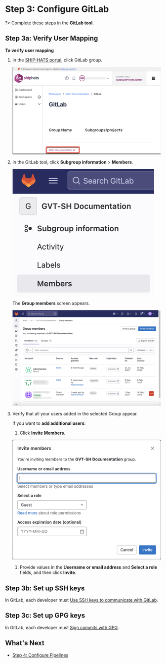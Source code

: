 # Step 3: Configure GitLab

?> Complete these steps in the **[GitLab](https://sgts.gitlab-dedicated.com/) tool**. 


## Step 3a: Verify User Mapping

**To verify user mapping**

1. In the [SHIP-HATS portal](https://portal.ship.gov.sg/), click GitLab group.

    ![GitLab added](./images/gitlab-added.png)    

1. In the GitLab tool, click **Subgroup information** > **Members**.

    ![GitLab members](./images/gitlab-members.png ':size=50%')

    The **Group members** screen appears. 

    ![GitLab Group Members](./images/gitlab-group-members.png)

1. Verify that all your users added in the selected Group appear. 

    If you want to **add additional users**:

    1. Click **Invite Members**.

    ![Invite Members](./images/gitlab-invite-members.png ':size=80%')

    1. Provide values in the **Username or email address** and **Select a role** fields, and then click **Invite**. 

## Step 3b: Set up SSH keys

In GitLab, each developer must [Use SSH keys to communicate with GitLab](https://docs.gitlab.com/ee/user/ssh.html).

## Step 3c: Set up GPG keys	

In GitLab, each developer must [Sign commits with GPG](https://docs.gitlab.com/ee/user/project/repository/gpg_signed_commits/).

## What's Next

- [Step 4: Configure Pipelines](configure-pipelines) 

